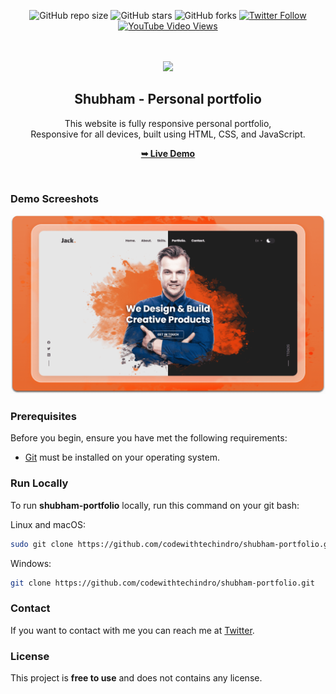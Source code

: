 <div align="center">
  
  ![GitHub repo size](https://img.shields.io/github/repo-size/codewithtechindro/shubham-portfolio)
  ![GitHub stars](https://img.shields.io/github/stars/codewithsadee/shubham-portfolio?style=social)
  ![GitHub forks](https://img.shields.io/github/forks/codewithsadee/shubham-portfolio?style=social)
[![Twitter Follow](https://img.shields.io/twitter/follow/techindro_?style=social)](https://twitter.com/intent/follow?screen_name=techindro_)
  [![YouTube Video Views](https://img.shields.io/youtube/views/DdlVKS7MROY?style=social)](https://youtu.be/DdlVKS7MROY)

  <br />
  <br />
  
  <img src="./readme-images/project-logo.png" />

  <h2 align="center">Shubham - Personal portfolio</h2>

  This website is fully responsive personal portfolio, <br />Responsive for all devices, built using HTML, CSS, and JavaScript.

  <a href="https://codewithsadee.github.io/shubham-portfolio/"><strong>➥ Live Demo</strong></a>

</div>

<br />

### Demo Screeshots

![Shubham Portfolio Desktop Demo](./desktop.png "Desktop Demo")

### Prerequisites

Before you begin, ensure you have met the following requirements:

* [Git](https://git-scm.com/downloads "Download Git") must be installed on your operating system.

### Run Locally

To run **shubham-portfolio** locally, run this command on your git bash:

Linux and macOS:

```bash
sudo git clone https://github.com/codewithtechindro/shubham-portfolio.git
```

Windows:

```bash
git clone https://github.com/codewithtechindro/shubham-portfolio.git
```

### Contact

If you want to contact with me you can reach me at [Twitter](https://www.twitter.com/codewithsadee).

### License

This project is **free to use** and does not contains any license.
